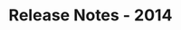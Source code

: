 ﻿---
title: Release Notes - 2014
second_title: Aspose.Words for JasperReports
articleTitle: Release Notes - 2014
linktitle: Release Notes - 2014
description: "Aspose.Words for JasperReports Release Notes - 2014 – learn about the latest updates and fixes."
type: docs
weight: 70
url: /jasperreports/release-notes-2014/
---


